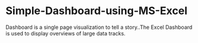 # Simple-Dashboard-using-MS-Excel
Dashboard is a single page visualization to tell a story..The Excel Dashboard is used to display overviews of large data tracks. 
